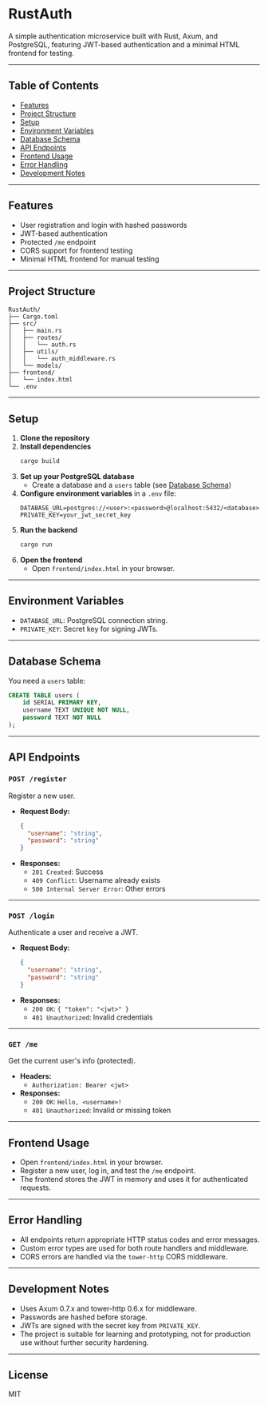 # RustAuth

A simple authentication microservice built with Rust, Axum, and PostgreSQL, featuring JWT-based authentication and a minimal HTML frontend for testing.

---

## Table of Contents

- [Features](#features)
- [Project Structure](#project-structure)
- [Setup](#setup)
- [Environment Variables](#environment-variables)
- [Database Schema](#database-schema)
- [API Endpoints](#api-endpoints)
- [Frontend Usage](#frontend-usage)
- [Error Handling](#error-handling)
- [Development Notes](#development-notes)

---

## Features

- User registration and login with hashed passwords
- JWT-based authentication
- Protected `/me` endpoint
- CORS support for frontend testing
- Minimal HTML frontend for manual testing

---

## Project Structure

```
RustAuth/
├── Cargo.toml
├── src/
│   ├── main.rs
│   ├── routes/
│   │   └── auth.rs
│   ├── utils/
│   │   └── auth_middleware.rs
│   └── models/
├── frontend/
│   └── index.html
└── .env
```

---

## Setup

1. **Clone the repository**
2. **Install dependencies**
   ```sh
   cargo build
   ```
3. **Set up your PostgreSQL database**
   - Create a database and a `users` table (see [Database Schema](#database-schema))
4. **Configure environment variables** in a `.env` file:
   ```
   DATABASE_URL=postgres://<user>:<password>@localhost:5432/<database>
   PRIVATE_KEY=your_jwt_secret_key
   ```
5. **Run the backend**
   ```sh
   cargo run
   ```
6. **Open the frontend**
   - Open `frontend/index.html` in your browser.

---

## Environment Variables

- `DATABASE_URL`: PostgreSQL connection string.
- `PRIVATE_KEY`: Secret key for signing JWTs.

---

## Database Schema

You need a `users` table:

```sql
CREATE TABLE users (
    id SERIAL PRIMARY KEY,
    username TEXT UNIQUE NOT NULL,
    password TEXT NOT NULL
);
```

---

## API Endpoints

### `POST /register`

Register a new user.

- **Request Body:**
  ```json
  {
    "username": "string",
    "password": "string"
  }
  ```
- **Responses:**
  - `201 Created`: Success
  - `409 Conflict`: Username already exists
  - `500 Internal Server Error`: Other errors

---

### `POST /login`

Authenticate a user and receive a JWT.

- **Request Body:**
  ```json
  {
    "username": "string",
    "password": "string"
  }
  ```
- **Responses:**
  - `200 OK`: `{ "token": "<jwt>" }`
  - `401 Unauthorized`: Invalid credentials

---

### `GET /me`

Get the current user's info (protected).

- **Headers:**
  - `Authorization: Bearer <jwt>`
- **Responses:**
  - `200 OK`: `Hello, <username>!`
  - `401 Unauthorized`: Invalid or missing token

---

## Frontend Usage

- Open `frontend/index.html` in your browser.
- Register a new user, log in, and test the `/me` endpoint.
- The frontend stores the JWT in memory and uses it for authenticated requests.

---

## Error Handling

- All endpoints return appropriate HTTP status codes and error messages.
- Custom error types are used for both route handlers and middleware.
- CORS errors are handled via the `tower-http` CORS middleware.

---

## Development Notes

- Uses Axum 0.7.x and tower-http 0.6.x for middleware.
- Passwords are hashed before storage.
- JWTs are signed with the secret key from `PRIVATE_KEY`.
- The project is suitable for learning and prototyping, not for production use without further security hardening.

---

## License

MIT 